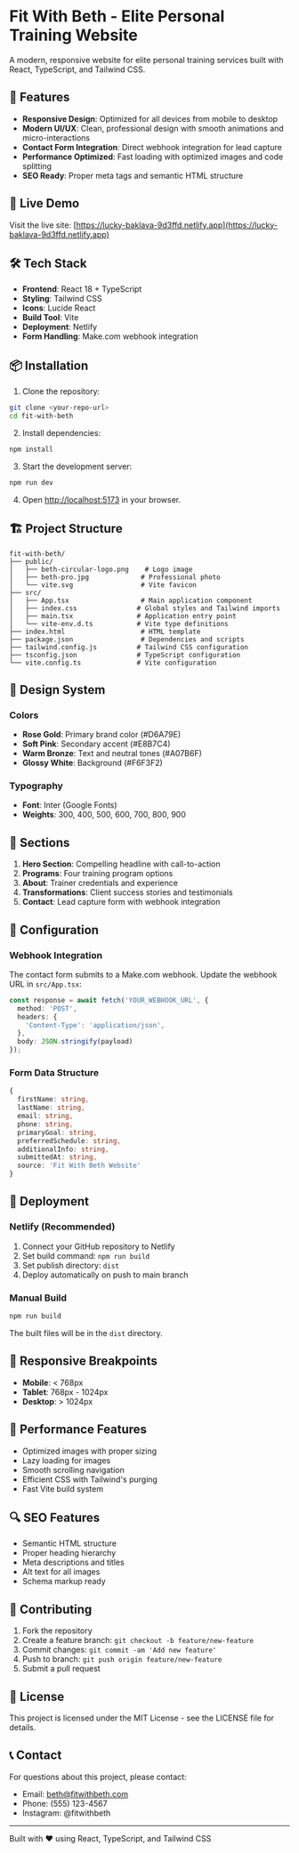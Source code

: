 # Fit With Beth - Elite Personal Training Website

A modern, responsive website for elite personal training services built with React, TypeScript, and Tailwind CSS.

## 🌟 Features

- **Responsive Design**: Optimized for all devices from mobile to desktop
- **Modern UI/UX**: Clean, professional design with smooth animations and micro-interactions
- **Contact Form Integration**: Direct webhook integration for lead capture
- **Performance Optimized**: Fast loading with optimized images and code splitting
- **SEO Ready**: Proper meta tags and semantic HTML structure

## 🚀 Live Demo

Visit the live site: [https://lucky-baklava-9d3ffd.netlify.app](https://lucky-baklava-9d3ffd.netlify.app)

## 🛠️ Tech Stack

- **Frontend**: React 18 + TypeScript
- **Styling**: Tailwind CSS
- **Icons**: Lucide React
- **Build Tool**: Vite
- **Deployment**: Netlify
- **Form Handling**: Make.com webhook integration

## 📦 Installation

1. Clone the repository:
```bash
git clone <your-repo-url>
cd fit-with-beth
```

2. Install dependencies:
```bash
npm install
```

3. Start the development server:
```bash
npm run dev
```

4. Open [http://localhost:5173](http://localhost:5173) in your browser.

## 🏗️ Project Structure

```
fit-with-beth/
├── public/
│   ├── beth-circular-logo.png    # Logo image
│   ├── beth-pro.jpg             # Professional photo
│   └── vite.svg                 # Vite favicon
├── src/
│   ├── App.tsx                  # Main application component
│   ├── index.css               # Global styles and Tailwind imports
│   ├── main.tsx                # Application entry point
│   └── vite-env.d.ts           # Vite type definitions
├── index.html                   # HTML template
├── package.json                 # Dependencies and scripts
├── tailwind.config.js          # Tailwind CSS configuration
├── tsconfig.json               # TypeScript configuration
└── vite.config.ts              # Vite configuration
```

## 🎨 Design System

### Colors
- **Rose Gold**: Primary brand color (#D6A79E)
- **Soft Pink**: Secondary accent (#E8B7C4)
- **Warm Bronze**: Text and neutral tones (#A07B6F)
- **Glossy White**: Background (#F6F3F2)

### Typography
- **Font**: Inter (Google Fonts)
- **Weights**: 300, 400, 500, 600, 700, 800, 900

## 📝 Sections

1. **Hero Section**: Compelling headline with call-to-action
2. **Programs**: Four training program options
3. **About**: Trainer credentials and experience
4. **Transformations**: Client success stories and testimonials
5. **Contact**: Lead capture form with webhook integration

## 🔧 Configuration

### Webhook Integration
The contact form submits to a Make.com webhook. Update the webhook URL in `src/App.tsx`:

```typescript
const response = await fetch('YOUR_WEBHOOK_URL', {
  method: 'POST',
  headers: {
    'Content-Type': 'application/json',
  },
  body: JSON.stringify(payload)
});
```

### Form Data Structure
```typescript
{
  firstName: string,
  lastName: string,
  email: string,
  phone: string,
  primaryGoal: string,
  preferredSchedule: string,
  additionalInfo: string,
  submittedAt: string,
  source: 'Fit With Beth Website'
}
```

## 🚀 Deployment

### Netlify (Recommended)
1. Connect your GitHub repository to Netlify
2. Set build command: `npm run build`
3. Set publish directory: `dist`
4. Deploy automatically on push to main branch

### Manual Build
```bash
npm run build
```
The built files will be in the `dist` directory.

## 📱 Responsive Breakpoints

- **Mobile**: < 768px
- **Tablet**: 768px - 1024px
- **Desktop**: > 1024px

## 🎯 Performance Features

- Optimized images with proper sizing
- Lazy loading for images
- Smooth scrolling navigation
- Efficient CSS with Tailwind's purging
- Fast Vite build system

## 🔍 SEO Features

- Semantic HTML structure
- Proper heading hierarchy
- Meta descriptions and titles
- Alt text for all images
- Schema markup ready

## 🤝 Contributing

1. Fork the repository
2. Create a feature branch: `git checkout -b feature/new-feature`
3. Commit changes: `git commit -am 'Add new feature'`
4. Push to branch: `git push origin feature/new-feature`
5. Submit a pull request

## 📄 License

This project is licensed under the MIT License - see the LICENSE file for details.

## 📞 Contact

For questions about this project, please contact:
- Email: beth@fitwithbeth.com
- Phone: (555) 123-4567
- Instagram: @fitwithbeth

---

Built with ❤️ using React, TypeScript, and Tailwind CSS